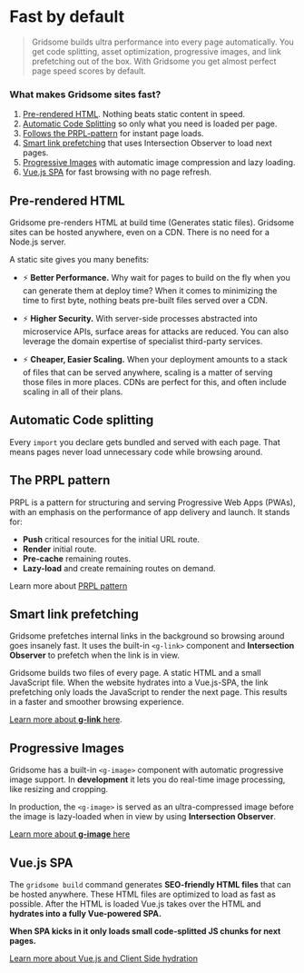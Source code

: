 # Fast by default
> Gridsome builds ultra performance into every page automatically. You get code splitting, asset optimization, progressive images, and link prefetching out of the box. With Gridsome you get almost perfect page speed scores by default.

### What makes Gridsome sites fast?
1. [Pre-rendered HTML](#pre-rendered-html). Nothing beats static content in speed.
2. [Automatic Code Splitting](#the-prpl-pattern) so only what you need is loaded per page.
2. [Follows the PRPL-pattern](#the-prpl-pattern) for instant page loads.
3. [Smart link prefetching](#smart-link-prefetching) that uses Intersection Observer to load next pages.
4. [Progressive Images](#progressive-images) with automatic image compression and lazy loading.
5. [Vue.js SPA](#progressive-images) for fast browsing with no page refresh.

## Pre-rendered HTML

Gridsome pre-renders HTML at build time (Generates static files). Gridsome sites can be hosted anywhere, even on a CDN. There is no need for a Node.js server.

A static site gives you many benefits:

- ⚡️ **Better Performance.** Why wait for pages to build on the fly when you can generate them at deploy time? When it comes to minimizing the time to first byte, nothing beats pre-built files served over a CDN.

- ⚡️ **Higher Security.** With server-side processes abstracted into microservice APIs, surface areas for attacks are reduced. You can also leverage the domain expertise of specialist third-party services.

- ⚡️ **Cheaper, Easier Scaling.** When your deployment amounts to a stack of files that can be served anywhere, scaling is a matter of serving those files in more places. CDNs are perfect for this, and often include scaling in all of their plans.


## Automatic Code splitting
Every `import` you declare gets bundled and served with each page. That means pages never load unnecessary code while browsing around.


## The PRPL pattern

PRPL is a pattern for structuring and serving Progressive Web Apps (PWAs), with an emphasis on the performance of app delivery and launch. It stands for:

- **Push** critical resources for the initial URL route.
- **Render** initial route.
- **Pre-cache** remaining routes.
- **Lazy-load** and create remaining routes on demand.

Learn more about [PRPL pattern](https://developers.google.com/web/fundamentals/performance/prpl-pattern/)



## Smart link prefetching
Gridsome prefetches internal links in the background so browsing around goes insanely fast. It uses the built-in `<g-link>` component and **Intersection Observer** to prefetch when the link is in view.

Gridsome builds two files of every page. A static HTML and a small JavaScript file. When the website hydrates into a Vue.js-SPA, the link prefetching only loads the JavaScript to render the next page. This results in a faster and smoother browsing experience.

[Learn more about **g-link** here](/docs/linking/).

## Progressive Images
Gridsome has a built-in `<g-image>` component with automatic progressive image support. In **development** it lets you do real-time image processing, like resizing and cropping.

In production, the `<g-image>` is served as an ultra-compressed image before the image is lazy-loaded when in view by using **Intersection Observer**.


[Learn more about **g-image** here](/docs/images/)


## Vue.js SPA
The `gridsome build` command generates **SEO-friendly HTML files** that can be hosted anywhere. These HTML files are optimized to load as fast as possible. After the HTML is loaded Vue.js takes over the HTML and **hydrates into a fully Vue-powered SPA.**

**When SPA kicks in it only loads small code-splitted JS chunks for next pages.**

[Learn more about Vue.js and Client Side hydration](https://ssr.vuejs.org/guide/hydration.html)
